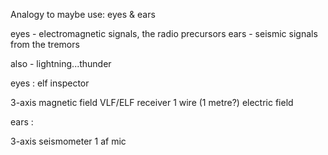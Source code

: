 Analogy to maybe use: eyes & ears

eyes - electromagnetic signals, the radio precursors
ears - seismic signals from the tremors

also - lightning...thunder


eyes : elf inspector

3-axis magnetic field VLF/ELF receiver
1 wire (1 metre?) electric field

ears :

3-axis seismometer
1 af mic
